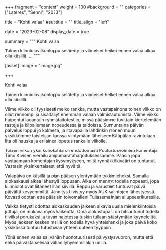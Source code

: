 +++
fragment = "content"
weight = 100
#background = ""
categories = ["Lateres", "Senni", "2023"]

title = "Kohti valaa"
#subtitle = ""
title_align = "left"

date = "2023-02-08"
display_date = true

summary = """
Kohti valaa

Toinen kiinnioloviikonloppu selätetty ja viimeiset hetket ennen valaa alkaa olla käsillä.
...
"""

[asset]
image = "image.jpg"

+++

Kohti valaa

Toinen kiinnioloviikonloppu selätetty ja viimeiset hetket ennen valaa alkaa olla käsillä.

Viime viikko oli fyysisesti melko rankka, mutta vastapainona toinen viikko on ollut rennompi ja sisältänyt enemmän valaan valmistautumista. Viime viikko huipentui lauantain ryhmätaitotestiin, missä pääsimme tuvittain kiertelemään rasteja ja kilpailemaan nopeudessa ja taidoissa. Sunnuntaina päivän palvelus loppui jo kolmelta, ja iltavapailla lähdinkin monen muun yksikkömme taistelijan kanssa viihtymään läheiseen Kääpälän ravintolaan. Ilta oli hauska ja erilainen lopetus rankalle viikolle.

Toisen viikon yksi kohokohta oli ehdottomasti Puolustusvoimien komentaja Timo Kivisen vierailu ampumarataharjoituksessamme. Pääsin jopa vastaamaan komentajan kysymykseen, miltä rynnäkkökivääri on tuntunut. Vastasin yksinkertaisesti että hyvältä.

Valapäivä on käsillä ja pian pääsen ylentymään tykkimieheksi. Samalla alokaskausi alkaa lähestyä loppuaan. Aika on mennyt todella nopeasti, jopa kiinniolot ovat liitäneet ihan siivillä. Reppu ja varusteet tuntuvat päivä päivältä kevyemmiltä. Jännitys tiivistyy myös AUK-valintojen lähestyessä. Kovasti odotan että pääsisin toivomalleni Tuliasemalinjan aliupseerikurssille.

Vaikka tietysti odottaa alokaskauden jälkeen alkavia uusia mielenkiintoisia juttuja, on mukava myös haikeutta. Oma alokastupani on hitsautunut todella tiiviiksi porukaksi ja tuvan hajotessa tuskin tullaan säästymään kyyneleiltä. Myös jaoksen kesken meillä on todella hyvä yhteishenki ja joka päivä koko yksikössä tuntuu tutustuvan yhteen uuteen tyyppiin.

Yönä ennen valaa sai vähän huonotuurisesti päivystysvuoron, mutta että ehkä päivästä selviää vähän lyhyemmilläkin unilla.
